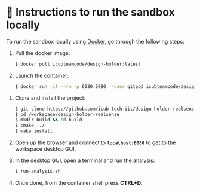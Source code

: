 🔽 Instructions to run the sandbox locally
==========================================

To run the sandbox locally using [Docker](https://www.docker.com), go through the following steps:
1. Pull the docker image:
    ```sh
    $ docker pull icubteamcode/design-holder:latest
    ```
1. Launch the container:
    ```sh
    $ docker run -it --rm -p 6080:6080 --user gitpod icubteamcode/design-holder:latest
    ```
<!---
1. From within the container shell, launch the following scripts:
    ```sh
    $ init-icubcontrib-local.sh
    $ start-vnc-session-local.sh
    ``
--->
1. Clone and install the project:
    ```sh
    $ git clone https://github.com/icub-tech-iit/design-holder-realsense.git /workspace/design-holder-realsense
    $ cd /workspace/design-holder-realsense 
    $ mkdir build && cd build
    $ cmake ../
    $ make install
    ```

3. Open up the browser and connect to **`localhost:6080`** to get to the workspace desktop GUI.
3. In the desktop GUI, open a terminal and run the analysis:
   ```sh
   $ run-analysis.sh
   ```
3. Once done, from the container shell press **CTRL+D**.

